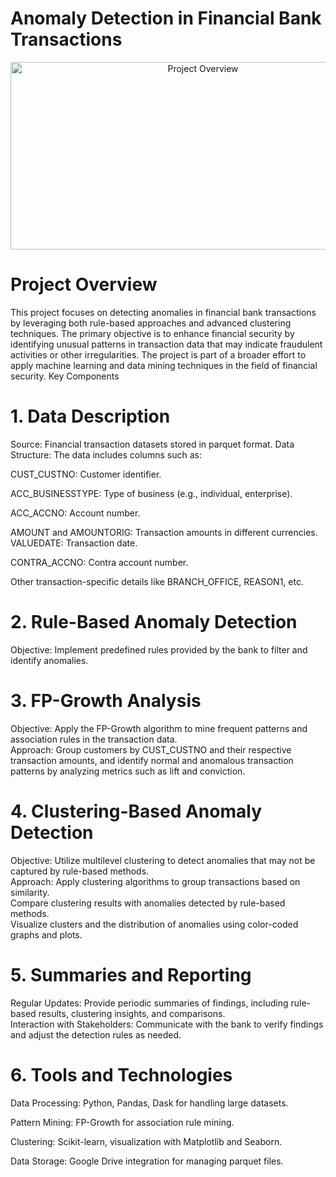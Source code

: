 # Anomaly Detection in Financial Bank Transactions

<div style="text-align: center;">
    <img src="https://developer-blogs.nvidia.com/wp-content/uploads/2021/03/featured_img_devblogs-494.png" alt="Project Overview" width="600" height="300">
</div>



# Project Overview
This project focuses on detecting anomalies in financial bank transactions by leveraging both rule-based approaches and advanced clustering techniques. The primary objective is to enhance financial security by identifying unusual patterns in transaction data that may indicate fraudulent activities or other irregularities. The project is part of a broader effort to apply machine learning and data mining techniques in the field of financial security.
Key Components

# 1. Data Description
Source: Financial transaction datasets stored in parquet format.
Data Structure: The data includes columns such as:

CUST_CUSTNO: Customer identifier.

ACC_BUSINESSTYPE: Type of business (e.g., individual, enterprise).

ACC_ACCNO: Account number.

AMOUNT and AMOUNTORIG: Transaction amounts in different currencies.
VALUEDATE: Transaction date.

CONTRA_ACCNO: Contra account number.

Other transaction-specific details like BRANCH_OFFICE, REASON1, etc.

# 2. Rule-Based Anomaly Detection
Objective: Implement predefined rules provided by the bank to filter and identify anomalies.
# 3. FP-Growth Analysis
Objective: Apply the FP-Growth algorithm to mine frequent patterns and association rules in the transaction data.<br>
Approach: Group customers by CUST_CUSTNO and their respective transaction amounts, and identify normal and anomalous transaction patterns by analyzing metrics such as lift and conviction.
# 4. Clustering-Based Anomaly Detection
Objective: Utilize multilevel clustering to detect anomalies that may not be captured by rule-based methods.<br>
Approach:
Apply clustering algorithms to group transactions based on similarity.<br>
Compare clustering results with anomalies detected by rule-based methods.<br>
Visualize clusters and the distribution of anomalies using color-coded graphs and plots.<br>
# 5. Summaries and Reporting
Regular Updates: Provide periodic summaries of findings, including rule-based results, clustering insights, and comparisons. <br>
Interaction with Stakeholders: Communicate with the bank to verify findings and adjust the detection rules as needed.
# 6. Tools and Technologies
Data Processing: Python, Pandas, Dask for handling large datasets.

Pattern Mining: FP-Growth for association rule mining.

Clustering: Scikit-learn, visualization with Matplotlib and Seaborn.

Data Storage: Google Drive integration for managing parquet files.

